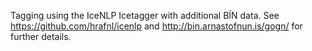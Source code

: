 Tagging using the IceNLP Icetagger with additional BÍN data. See https://github.com/hrafnl/icenlp and http://bin.arnastofnun.is/gogn/ for further details.
